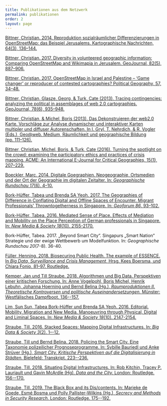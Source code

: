 ```yaml
---
title: Publikationen aus dem Netzwerk 
permalink: publikationen
order: 2
layout: page
---
```


[Bittner, Christian. 2014. Reproduktion sozialräumlicher Differenzierungen in OpenStreetMap: das Beispiel Jerusalems. Kartographische Nachrichten, 64(3), 136–144.](http://www.geographie.nat.uni-erlangen.de/wp-content/uploads/Bittner-2014-Reproduktion-sozialr%C3%A4umlicher-Differenzierungen-in-OpenStreetMap.pdf)

[Bittner, Christian. 2017. Diversity in volunteered geographic information: Comparing OpenStreetMap and Wikimapia in Jerusalem. GeoJournal, 82(5), 887–906.](https://link.springer.com/article/10.1007/s10708-016-9721-3)

[Bittner, Christian. 2017. OpenStreetMap in Israel and Palestine – ‘Game changer’ or reproducer of contested cartographies? Political Geography, 57, 34–48.](http://www.sciencedirect.com/science/article/pii/S096262981630035X)

[Bittner, Christian, Glasze, Georg, & Turk, Cate (2013). Tracing contingencies: analyzing the political in assemblages of web 2.0 cartographies. GeoJournal, 78(6), 935–948.](http://www.geographie.nat.uni-erlangen.de/wp-content/uploads/Bittner-Glasze-et-al.-2013-Tracing-contingencies.pdf)

[Bittner, Christian, & Michel, Boris (2013). Das Dekonstruieren der web2.0 Karte. Vorschläge zur Analyse dynamischer und interaktiver Karten multipler und diffuser Autorenschaften. In I. Gryl, T. Nehrdich, & R. Vogler (Eds.), Geo@web. Medium, Räumlichkeit und geographische Bildung (pp. 111–126).](http://www.geographie.nat.uni-erlangen.de/wp-content/uploads/Bittner-Michel-2013-Das-Dekonstruieren-der-web2.0-Karte.pdf)

[Bittner, Christian, Michel, Boris, & Turk, Cate (2016). Turning the spotlight on the crowd: examining the participatory ethics and practices of crisis mapping. ACME: An International E-Journal for Critical Geographies, 15(1), 207–229.](http://ojs.unbc.ca/index.php/acme/article/view/1238/1165)

[Boeckler, Marc. 2014. Digitale Goegraphien. Neogeographie, Ortsmedien und der Ort der Geographie im digitalen Zeitalter. In: *Geographische Rundschau 17*(6). 4–10.](http://www.geographischerundschau.de/heft/51140600/Ausgabe-Juni-Heft-6-2014-Digitale-Geographie)

[Bork-Hüffer, Tabea und Brenda SA Yeoh. 2017. The Geographies of Difference in Conflating Digital and Offline Spaces of Encounter. Migrant Professionals' Throwntogetherness in Singapore. In: *Geoforum 86*. 93–102.](https://authors.elsevier.com/a/1VlOO3pILIFJ0)

[Bork-Hüffer, Tabea. 2016. Mediated Sense of Place. Effects of Mediation and Mobility on the Place Perception of German professionals in Singapore. In: *New Media & Society 18*(10). 2155-2170.](http://journals.sagepub.com/doi/abs/10.1177/1461444816655611)

Bork-Hüffer, Tabea. 2017. „Beyond Smart City“. Singapurs „Smart Nation“ Strategie und der ewige Wettbewerb um Modelfunktion. In: *Geographische Rundschau 20*(7-8). 36-40.

[Füller, Henning. 2018. Biosecuring Public Health. The example of ESSENCE. In *Big Data, Surveillance and Crisis Management*, Hrsg. Kees Boersma, und Chiara Fonio, 81–97. Routledge.](https://www.routledge.com/Big-Data-Surveillance-and-Crisis-Management/Boersma-Fonio/p/book/9781138195431)

[Kemper, Jan und Till Straube. 2018. Algorithmen und Big Data. Perspektiven einer kritischen Forschung. In: Anne Vogelpohl, Boris Michel, Henrik Lebuhn, Johanna Hoerning und Bernd Belina (Hg.), *Raumproduktionen II. Theoretische Kontroversen und politische Auseinandersetzungen.* Münster: Westfälisches Dampfboot. 136--157.](https://www.dampfboot-verlag.de/shop/artikel/raumproduktionen-ii_1)

[Lim, Sun Sun, Tabea Bork-Hüffer und Brenda SA Yeoh. 2016. Editorial. Mobility, Migration and New Media. Manoeuvring through Physical, Digital and Liminal Spaces. In: *New Media & Society 18*(10). 2147-2154.](http://journals.sagepub.com/doi/abs/10.1177/1461444816655610?rss=1)

[Straube, Till. 2016. Stacked Spaces: Mapping Digital Infrastructures. In: *Big Data & Society 3*(2). 1–-12.](http://bds.sagepub.com/content/3/2/2053951716642456)

[Straube, Till und Bernd Belina. 2018. Policing the Smart City. Eine Taxonomie polizeilicher Prognoseprogramme. In: Sybille Bauriedl und Anke Strüver (Hg.), *Smart City. Kritische Perspektiven auf die Digitalisierung in Städten.* Bielefeld: Transkript. 223--236.](https://www.transcript-verlag.de/978-3-8376-4336-7/smart-city-kritische-perspektiven-auf-die-digitalisierung-in-staedten/)

[Straube, Till. 2018. Situating Digital Infrastructures. In: Rob Kitchin, Tracey P. Lauriault und Gavin McArdle (Hg). *Data and the City.* London: Routledge. 156-–170.](https://www.routledge.com/Data-and-the-City/Kitchin-Lauriault-McArdle/p/book/9781138222632)

[Straube, Till. 2019. The Black Box and its Dis/contents. In: Marieke de Goede, Esmé Bosma und Polly Pallister-Wilkins (Hg.), *Secrecy and Methods in Security Research.* London: Routledge. 175--192.](https://www.taylorfrancis.com/books/9780429398186)
